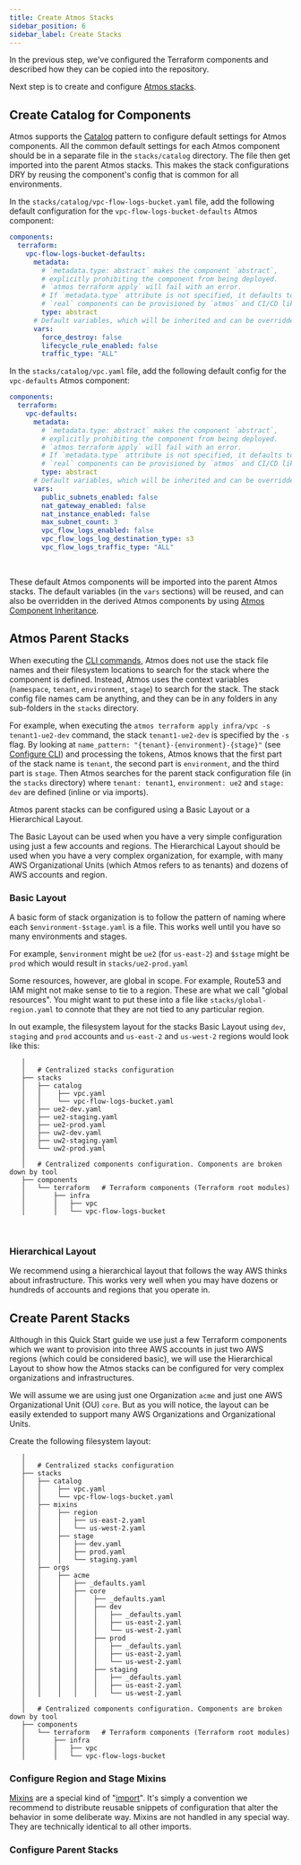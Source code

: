 ```yaml
---
title: Create Atmos Stacks
sidebar_position: 6
sidebar_label: Create Stacks
---
```


In the previous step, we've configured the Terraform components and described how they can be copied into the repository.

Next step is to create and configure [Atmos stacks](/core-concepts/stacks).

## Create Catalog for Components

Atmos supports the [Catalog](/core-concepts/stacks/catalogs) pattern to configure default settings for Atmos components.
All the common default settings for each Atmos component should be in a separate file in the `stacks/catalog` directory.
The file then get imported into the parent Atmos stacks.
This makes the stack configurations DRY by reusing the component's config that is common for all environments.

In the `stacks/catalog/vpc-flow-logs-bucket.yaml` file, add the following default configuration for the `vpc-flow-logs-bucket-defaults` Atmos
component:

```yaml title="stacks/catalog/vpc-flow-logs-bucket.yaml"
components:
  terraform:
    vpc-flow-logs-bucket-defaults:
      metadata:
        # `metadata.type: abstract` makes the component `abstract`,
        # explicitly prohibiting the component from being deployed.
        # `atmos terraform apply` will fail with an error.
        # If `metadata.type` attribute is not specified, it defaults to `real`.
        # `real` components can be provisioned by `atmos` and CI/CD like Spacelift and Atlantis.
        type: abstract
      # Default variables, which will be inherited and can be overridden in the derived components
      vars:
        force_destroy: false
        lifecycle_rule_enabled: false
        traffic_type: "ALL"
```

In the `stacks/catalog/vpc.yaml` file, add the following default config for the `vpc-defaults` Atmos component:

```yaml title="stacks/catalog/vpc.yaml"
components:
  terraform:
    vpc-defaults:
      metadata:
        # `metadata.type: abstract` makes the component `abstract`,
        # explicitly prohibiting the component from being deployed.
        # `atmos terraform apply` will fail with an error.
        # If `metadata.type` attribute is not specified, it defaults to `real`.
        # `real` components can be provisioned by `atmos` and CI/CD like Spacelift and Atlantis.
        type: abstract
      # Default variables, which will be inherited and can be overridden in the derived components
      vars:
        public_subnets_enabled: false
        nat_gateway_enabled: false
        nat_instance_enabled: false
        max_subnet_count: 3
        vpc_flow_logs_enabled: false
        vpc_flow_logs_log_destination_type: s3
        vpc_flow_logs_traffic_type: "ALL"
```

<br/>

These default Atmos components will be imported into the parent Atmos stacks. The default variables (in the `vars` sections) will be reused, and can
also be overridden in the derived Atmos components by using [Atmos Component Inheritance](/core-concepts/components/inheritance).

## Atmos Parent Stacks

When executing the [CLI commands](/cli/cheatsheet), Atmos does not use the stack file names and their filesystem locations to search for the stack
where the component is defined. Instead, Atmos uses the context variables (`namespace`, `tenant`, `environment`, `stage`) to search for the stack. The
stack config file names cam be anything, and they can be in any folders in any sub-folders in the `stacks` directory.

For example, when executing the `atmos terraform apply infra/vpc -s tenant1-ue2-dev`
command, the stack `tenant1-ue2-dev` is specified by the `-s` flag. By looking at `name_pattern: "{tenant}-{environment}-{stage}"`
(see [Configure CLI](/quick-start/configure-cli)) and processing the tokens, Atmos knows that the first part of the stack name is `tenant`, the second
part is `environment`, and the third part is `stage`. Then Atmos searches for the parent stack configuration file (in the `stacks` directory)
where `tenant: tenant1`, `environment: ue2` and `stage: dev` are defined (inline or via imports).

Atmos parent stacks can be configured using a Basic Layout or a Hierarchical Layout.

The Basic Layout can be used when you have a very simple configuration using just a few accounts and regions.
The Hierarchical Layout should be used when you have a very complex organization, for example, with many AWS Organizational Units (which Atmos
refers to as tenants) and dozens of AWS accounts and region.

### Basic Layout

A basic form of stack organization is to follow the pattern of naming where each `$environment-$stage.yaml` is a file. This works well until you have
so many environments and stages.

For example, `$environment` might be `ue2` (for `us-east-2`) and `$stage` might be `prod` which would result in `stacks/ue2-prod.yaml`

Some resources, however, are global in scope. For example, Route53 and IAM might not make sense to tie to a region. These are what we call "global
resources". You might want to put these into a file like `stacks/global-region.yaml` to connote that they are not tied to any particular region.

In out example, the filesystem layout for the stacks Basic Layout using `dev`, `staging` and `prod` accounts and `us-east-2` and `us-west-2` regions
would look like this:

```console
   │  
   │   # Centralized stacks configuration
   ├── stacks
   │   ├── catalog
   │   │    ├── vpc.yaml
   │   │    └── vpc-flow-logs-bucket.yaml
   │   ├── ue2-dev.yaml
   │   ├── ue2-staging.yaml
   │   ├── ue2-prod.yaml
   │   ├── uw2-dev.yaml
   │   ├── uw2-staging.yaml
   │   └── uw2-prod.yaml
   │  
   │   # Centralized components configuration. Components are broken down by tool
   ├── components
   │   └── terraform   # Terraform components (Terraform root modules)
   │       ├── infra
   │       │   ├── vpc
   │       │   └── vpc-flow-logs-bucket
```

<br/>

### Hierarchical Layout

We recommend using a hierarchical layout that follows the way AWS thinks about infrastructure. This works very well when you may have dozens or
hundreds of accounts and regions that you operate in.

## Create Parent Stacks

Although in this Quick Start guide we use just a few Terraform components which we want to provision into three AWS accounts in just two AWS regions
(which could be considered basic), we will use the Hierarchical Layout to show how the Atmos stacks can be configured for very complex organizations
and infrastructures.

We will assume we are using just one Organization `acme` and just one AWS Organizational Unit (OU) `core`. But as you will notice, the layout
can be easily extended to support many AWS Organizations and Organizational Units.

Create the following filesystem layout:

```console
   │  
   │   # Centralized stacks configuration
   ├── stacks
   │   ├── catalog
   │   │    ├── vpc.yaml
   │   │    └── vpc-flow-logs-bucket.yaml
   │   ├── mixins
   │   │    ├── region
   │   │    │   ├── us-east-2.yaml
   │   │    │   └── us-west-2.yaml
   │   │    ├── stage
   │   │    │   ├── dev.yaml
   │   │    │   ├── prod.yaml
   │   │    │   └── staging.yaml
   │   ├── orgs
   │   │    ├── acme
   │   │    │   ├── _defaults.yaml
   │   │    │   ├── core
   │   │    │   │    ├── _defaults.yaml
   │   │    │   │    ├── dev
   │   │    │   │    │   ├── _defaults.yaml
   │   │    │   │    │   ├── us-east-2.yaml
   │   │    │   │    │   └── us-west-2.yaml
   │   │    │   │    ├── prod
   │   │    │   │    │   ├── _defaults.yaml
   │   │    │   │    │   ├── us-east-2.yaml
   │   │    │   │    │   └── us-west-2.yaml
   │   │    │   │    ├── staging
   │   │    │   │    │   ├── _defaults.yaml
   │   │    │   │    │   ├── us-east-2.yaml
   │   │    │   │    │   └── us-west-2.yaml
   │  
   │   # Centralized components configuration. Components are broken down by tool
   ├── components
   │   └── terraform   # Terraform components (Terraform root modules)
   │       ├── infra
   │       │   ├── vpc
   │       │   └── vpc-flow-logs-bucket
```

### Configure Region and Stage Mixins

[Mixins](/core-concepts/stacks/mixins) are a special kind of "[import](/core-concepts/stacks/imports)".
It's simply a convention we recommend to distribute reusable snippets of configuration that alter the behavior in some deliberate way.
Mixins are not handled in any special way. They are technically identical to all other imports.

### Configure Parent Stacks

<br/>
